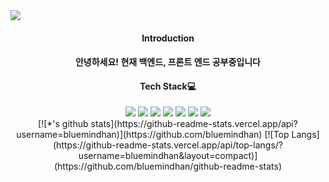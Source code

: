 <img src="https://capsule-render.vercel.app/api?type=waving&color=auto&height=300&section=header&text=bluemind&fontSize=70" />

<h4 align ="center">Introduction<h4>
 
 <p align = "center" >안녕하세요! 현재 백엔드, 프론트 엔드 공부중입니다</p>
 
 <h4 align ="center">Tech Stack💻</h4>
 <div align = "center">
 <img src="https://img.shields.io/badge/JAVA-007396?style=for-the-badge&logo=java&logoColor=white">
 <img src="https://img.shields.io/badge/Spring-6DB33F?style=for-the-badge&logo=Spring&logoColor=white">
 <img src="https://img.shields.io/badge/oracle-F80000?style=for-the-badge&logo=oracle&logoColor=white">
 <img src="https://img.shields.io/badge/javascript-F7DF1E?style=for-the-badge&logo=javascript&logoColor=black">
 <img src="https://img.shields.io/badge/html-E34F26?style=for-the-badge&logo=html5&logoColor=white">
 <img src="https://img.shields.io/badge/css-1572B6?style=for-the-badge&logo=css3&logoColor=white">
 <img src="https://img.shields.io/badge/jquery-0769AD?style=for-the-badge&logo=jquery&logoColor=white">
 </div>
  
 <div align = "center">
 [![*'s github stats](https://github-readme-stats.vercel.app/api?username=bluemindhan)](https://github.com/bluemindhan)
 [![Top Langs](https://github-readme-stats.vercel.app/api/top-langs/?username=bluemindhan&layout=compact)](https://github.com/bluemindhan/github-readme-stats)
 </div>
